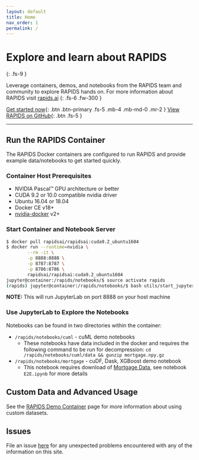 ```yaml
---
layout: default
title: Home
nav_order: 1
permalink: /
---
```



# Explore and learn about RAPIDS
{: .fs-9 }

Leverage containers, demos, and notebooks from the RAPIDS team and community to explore RAPIDS hands on. For more information about RAPIDS visit [rapids.ai](http://rapids.ai)
{: .fs-6 .fw-300 }

[Get started now](#run-the-rapids-container){: .btn .btn-primary .fs-5 .mb-4 .mb-md-0 .mr-2 } [View RAPIDS on GitHub](https://github.com/rapidsai){: .btn .fs-5 }

---

## Run the RAPIDS Container

The RAPIDS Docker containers are configured to run RAPIDS and provide example data/notebooks to get started quickly.

### Container Host Prerequisites

* NVIDIA Pascal™ GPU architecture or better
* CUDA 9.2 or 10.0 compatible nvidia driver
* Ubuntu 16.04 or 18.04
* Docker CE v18+
* [nvidia-docker](https://github.com/nvidia/nvidia-docker/wiki/Installation-%28version-2.0%29) v2+

### Start Container and Notebook Server

```bash
$ docker pull rapidsai/rapidsai:cuda9.2_ubuntu1604
$ docker run --runtime=nvidia \
        --rm -it \
        -p 8888:8888 \
        -p 8787:8787 \
        -p 8786:8786 \
        rapidsai/rapidsai:cuda9.2_ubuntu1604
jupyter@container:/rapids/notebooks/$ source activate rapids
(rapids) jupyter@container:/rapids/notebooks/$ bash utils/start_jupyter.sh
```
**NOTE:** This will run JupyterLab on port 8888 on your host machine

### Use JupyterLab to Explore the Notebooks

Notebooks can be found in two directories within the container:

* `/rapids/notebooks/cuml` - cuML demo notebooks
  * These notebooks have data included in the docker and requires the following command to be run for decompression: `cd /rapids/notebooks/cuml/data && gunzip mortgage.npy.gz`
* `/rapids/notebooks/mortgage` - cuDF, Dask, XGBoost demo notebook
  * This notebook requires download of [Mortgage Data](datasets/mortgage-data), see notebook `E2E.ipynb` for more details

## Custom Data and Advanced Usage 

See the [RAPIDS Demo Container](containers/rapids-demo) page for more information about using custom datasets.

## Issues

File an issue [here](https://github.com/rapidsai/demos/issues/new) for any unexpected problems encountered with any of the information on this site.
